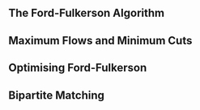 ## The Ford-Fulkerson Algorithm 

## Maximum Flows and Minimum Cuts 

## Optimising Ford-Fulkerson

## Bipartite Matching 


